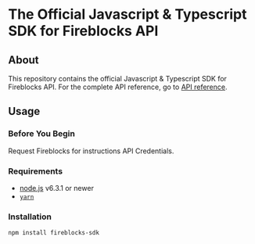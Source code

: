# The Official Javascript & Typescript SDK for Fireblocks API

## About
This repository contains the official Javascript & Typescript SDK for Fireblocks API.
For the complete API reference, go to [API reference](https://api.fireblocks.io/docs/v1/swagger-ui).

## Usage
### Before You Begin
Request Fireblocks for instructions API Credentials.

### Requirements
- [node.js](https://nodejs.org) v6.3.1 or newer
- [`yarn`](https://yarnpkg.com/en/docs/install)

### Installation
`npm install fireblocks-sdk`
